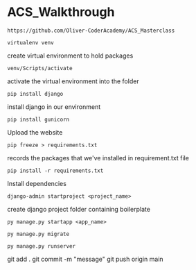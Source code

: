 # ACS_Walkthrough
```
https://github.com/Oliver-CoderAcademy/ACS_Masterclass
```
```
virtualenv venv
```
create virtual environment to hold packages

```
venv/Scripts/activate
```
activate the virtual environment into the folder

```
pip install django
```
install django in our environment

```
pip install gunicorn
```
Upload the website

```
pip freeze > requirements.txt
```
records the packages that we've installed in requirement.txt file

```
pip install -r requirements.txt
```
Install dependencies

```
django-admin startproject <project_name>
```
create django project folder containing boilerplate

```
py manage.py startapp <app_name>
```

```
py manage.py migrate
```

```
py manage.py runserver
```

git add .
git commit -m "message"
git push origin main